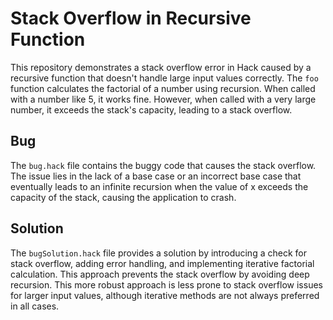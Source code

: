 # Stack Overflow in Recursive Function
This repository demonstrates a stack overflow error in Hack caused by a recursive function that doesn't handle large input values correctly. The `foo` function calculates the factorial of a number using recursion. When called with a number like 5, it works fine. However, when called with a very large number, it exceeds the stack's capacity, leading to a stack overflow.

## Bug
The `bug.hack` file contains the buggy code that causes the stack overflow. The issue lies in the lack of a base case or an incorrect base case that eventually leads to an infinite recursion when the value of x exceeds the capacity of the stack, causing the application to crash.

## Solution
The `bugSolution.hack` file provides a solution by introducing a check for stack overflow, adding error handling, and implementing iterative factorial calculation. This approach prevents the stack overflow by avoiding deep recursion. This more robust approach is less prone to stack overflow issues for larger input values, although iterative methods are not always preferred in all cases.